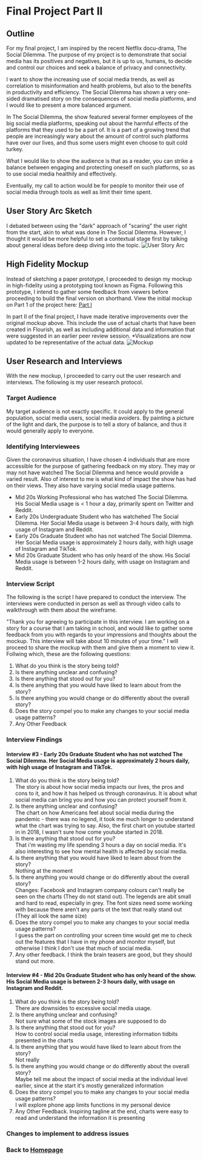 # Final Project Part II

## Outline
For my final project, I am inspired by the recent Netflix docu-drama, The Social Dilemma. The purpose of my project is to demonstrate that social media has its positives and negatives, but it is up to us, humans, to decide and control our choices and seek a balance of privacy and connectivity.

I want to show the increasing use of social media trends, as well as correlation to misinformation and health problems, but also to the benefits in productivity and efficiency. The Social Dilemma has shown a very one-sided dramatised story on the consequences of social media platforms, and I would like to present a more balanced argument.

In The Social Dilemma, the show featured several former employees of the big social media platforms, speaking out about the harmful effects of the platforms that they used to be a part of. It is a part of a growing trend that people are increasingly wary about the amount of control such platforms have over our lives, and thus some users might even choose to quit cold turkey. 

What I would like to show the audience is that as a reader, you can strike a balance between engaging and protecting oneself on such platforms, so as to use social media healthily and effectively.

Eventually, my call to action would be for people to monitor their use of social media through tools as well as limit their time spent. 


## User Story Arc Sketch
I debated between using the "dark" approach of "scaring" the user right from the start, akin to what was done in The Social Dilemma. However, I thought it would be more helpful to set a contextual stage first by talking about general ideas before deep diving into the topic.
![User Story Arc](https://i.imgur.com/56F42X0.jpg)


## High Fidelity Mockup
Instead of sketching a paper prototype, I proceeded to design my mockup in high-fidelity using a prototyping tool known as Figma. Following this prototype, I intend to gather some feedback from viewers before proceeding to build the final version on shorthand.  View the initial mockup on Part 1 of the project here: [Part I](https://jeromelek.github.io/tellingstorieswithdataportfolio/FinalProjectPartI.html)

In part II of the final project, I have made iterative improvements over the original mockup above. This include the use of actual charts that have been created in Flourish, as well as including additional data and information that were suggested in an earlier peer review session. 
*Visualizations are now updated to be representative of the actual data.
![Mockup](/TellingStoriesMockup2.jpg)

## User Research and Interviews
With the new mockup, I proceeded to carry out the user research and interviews. The following is my user research protocol.

### Target Audience
My target audience is not exactly specific. It could apply to the general population, social media users, social media avoiders. By painting a picture of the light and dark, the purpose is to tell a story of balance, and thus it would generally apply to everyone. 

### Identifying Interviewees
Given the coronavirus situation, I have chosen 4 individuals that are more accessible for the purpose of gathering feedback on my story. They may or may not have watched The Social Dilemma and hence would provide a varied result. Also of interest to me is what kind of impact the show has had on their views. They also have varying social media usage patterns.
- Mid 20s Working Professional who has watched The Social Dilemma. His Social Media usage is < 1 hour a day, primarily spent on Twitter and Reddit.
- Early 20s Undergraduate Student who has watchehed The Social Dilemma. Her Social Media usage is between 3-4 hours daily, with high usage of Instagram and Reddit.
- Early 20s Graduate Student who has not watched The Social Dilemma. Her Social Media usage is approximately 2 hours daily, with high usage of Instagram and TikTok.
- Mid 20s Graduate Student who has only heard of the show. His Social Media usage is between 1-2 hours daily, with usage on Instagram and Reddit.

### Interview Script
The following is the script I have prepared to conduct the interview. The interviews were conducted in person as well as through video calls to walkthrough with them about the wireframe.

"Thank you for agreeing to participate in this interview. I am working on a story for a course that I am taking in school, and would like to gather some feedback from you with regards to your impressions and thoughts about the mockup. This interview will take about 10 minutes of your time."
I will proceed to share the mockup with them and give them a moment to view it. Follwing which, these are the following questions:
1. What do you think is the story being told?
2. Is there anything unclear and confusing?
3. Is there anything that stood out for you?
4. Is there anything that you would have liked to learn about from the story?
5. Is there anything you would change or do differently about the overall story?
6. Does the story compel you to make any changes to your social media usage patterns?
7. Any Other Feedback

### Interview Findings
#### Interview #3 - Early 20s Graduate Student who has not watched The Social Dilemma. Her Social Media usage is approximately 2 hours daily, with high usage of Instagram and TikTok.
1. What do you think is the story being told?  
  The story is about how social media impacts our lives, the pros and cons to it, and how it has helped us through coronavirus. It is about what social media can bring you and how you can protect yourself from it.
2. Is there anything unclear and confusing?  
  The chart on how Americans feel about social media during the pandemic - there was no legend, it took me much longer to understand what the chart was trying to say. Also, the first chart on youtube started in in 2018, I wasn't sure how come youtube started in 2018.
3. Is there anything that stood out for you?  
  That i'm wasting my life spending 3 hours a day on social media. It's also interesting to see how mental health is affected by social media.
4. Is there anything that you would have liked to learn about from the story?  
  Nothing at the moment
5. Is there anything you would change or do differently about the overall story?  
  Changes: Facebook and Instagram company colours can't really be seen on the charts (They do not stand out). The legends are abit small and hard to read, especially in grey. The font sizes need some working with because there aren't any parts ot the text that really stand out (They all look the same size)
6. Does the story compel you to make any changes to your social media usage patterns?  
  I guess the part on controlling your screen time would get me to check out the features that I have in my phone and monitor myself, but otherwise I think I don't use that much of social media.
7. Any other feedback. 
  I think the brain teasers are good, but they should stand out more.
  
#### Interview #4 - Mid 20s Graduate Student who has only heard of the show. His Social Media usage is between 2-3 hours daily, with usage on Instagram and Reddit.
1. What do you think is the story being told?  
  There are downsides to excessive social media usage.
2. Is there anything unclear and confusing?  
  Not sure what some of the stock images are supposed to do
3. Is there anything that stood out for you?  
  How to control social media usage, interesting information tidbits presented in the charts
4. Is there anything that you would have liked to learn about from the story?  
  Not really
5. Is there anything you would change or do differently about the overall story?  
  Maybe tell me about the impact of social media at the individual level earlier, since at the start it's mostly generalized information
6. Does the story compel you to make any changes to your social media usage patterns?  
  I will explore phone app limits functions in my personal device
7. Any Other Feedback. 
  Inspiring tagline at the end, charts were easy to read and understand the information it is presenting



### Changes to implement to address issues

### Back to [Homepage](https://jeromelek.github.io/tellingstorieswithdataportfolio/)
